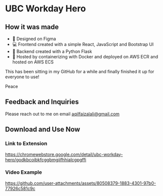 # UBC Workday Hero

## How it was made
- 🎨  Designed on Figma
- 💻  Frontend created with a simple React, JavaScript and Bootstrap UI
- 💪  Backend created with a Python Flask 
- 🧠  Hosted by containerizing with Docker and deployed on AWS ECR and hosted on AWS ECS


This has been sitting in my GitHub for a while and finally finished it up for everyone to use!

Peace

## Feedback and Inquiries
Please reach out to me on email aqilfaizalali@gmail.com


## Download and Use Now
### Link to Extension
https://chromewebstore.google.com/detail/ubc-workday-hero/godkbcoibkfcggbmgiifhhialcgpgffi
### Video Example
https://github.com/user-attachments/assets/80508379-1883-4301-97b0-77926c581c9c




